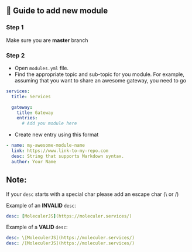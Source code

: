 
## :memo: Guide to add new module

### Step 1

Make sure you are **master** branch

### Step 2

- Open `modules.yml` file.
- Find the appropriate topic and sub-topic for you module.
For example, assuming that you want to share an awesome gateway, you need to go
```yaml
services:
  title: Services

  gateway:
    title: Gateway
    entries:
      # Add you module here
```

- Create new entry using this format
```yaml
- name: my-awesome-module-name
  link: https://www.link-to-my-repo.com
  desc: String that supports Markdown syntax.
  author: Your Name
```
## Note: 
If your `desc` starts with a special char please add an escape char (\ or /)

Example of an **INVALID** `desc`:  
```yaml
desc: [MoleculerJS](https://moleculer.services/)
```

Example of a **VALID** `desc`:
```yaml
desc: \[MoleculerJS](https://moleculer.services/)
desc: /[MoleculerJS](https://moleculer.services/)
```